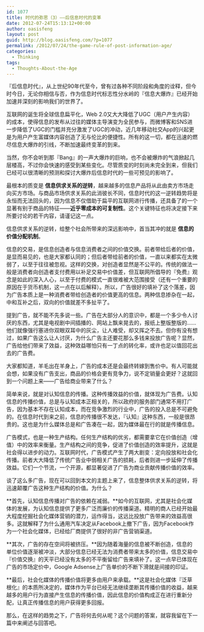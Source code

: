 ```yaml
---
id: 1077
title: 时代的弥思（3）——后信息时代的变革
date: 2012-07-24T15:13:12+00:00
author: oasisfeng
layout: post
guid: http://blog.oasisfeng.com/?p=1077
permalink: /2012/07/24/the-game-rule-of-post-information-age/
categories:
  - Thinking
tags:
  - Thoughts-About-the-Age
---
```

『后信息时代』，从上世纪90年代至今，曾有过各种不同阶段和角度的诠释，但今时今日，无论你相信与否，作为信息时代标志性分水岭的『信息大爆炸』已经开始加速并深刻的影响我们的世界了。

互联网的诞生将全球信息扁平化，Web 2.0又大大降低了UGC（用户产生内容）的成本，使得信息的发布从过往的媒体主导演变为全民参与，而微博客和SNS进一步降低了UGC的门槛并充分激发了UGC的冲动，近几年移动社交App的兴起更是为用户产生富媒体内容创造了无与伦比的便捷性。所有的这一切，都在迅速的燃尽信息大爆炸的引线，不断加速最终变革的到来。

当然，你不会听到那『Bang』的一声大爆炸的巨响，也不会被爆炸的气浪掀起几层楼高，不过你会快速的感受到某些变化。尽管质变的时刻尚未完全到来，但我们已经可以很清晰的预测和探讨大爆炸后信息时代的一些可预见的影响了。

最根本的质变是 **信息供求关系的逆转**，越来越多的信息产品将从此由卖方市场走向买方市场。与商品市场供求关系的此消彼长不同，信息时代的这一逆转趋势将是永恒而无法回头的，因为信息不仅借助于扁平的互联网进行传播，还具备了的一个显著有别于商品的特征——**近乎零成本的可复制性**。这个关键特征也将决定接下来所要讨论的若干内容，请谨记这一点。

信息供求关系的逆转，给整个社会所带来的深远影响中，首当其冲的就是 **信息的价值分配机制**。

<!--more-->信息的交易，是信息创造者与信息消费者之间的价值交换。前者带给后者的价值，是显而易见的，也是大家都认同的；但后者带给前者的价值，一直以来都实在太微弱了，以至于往往被忽视。这样的交换，对创造者显然是不公平的。传统的做法一般是消费者向创造者支付费用以补足交易中价值差，但互联网所倡导的『免费』观念是如此的深入人心，以至于付费的模式一直很难被大范围接受（还有一个重要的原因在于货币机制，这一点在以后解释）。所以，广告很好的填补了这个落差，因为广告本质上是一种消费者带给创造者的价值更高的信息。两种信息掺杂在一起，中和互补之后，双向的价值就差不多扯平了。

提到广告，就不能不先多说一些。广告在大部分人的意识中，都是一个多少令人讨厌的东西，尤其是电视剧中间插播的、网站上飘来晃去的，报纸上整版整版的…… 他们就像强行塞进你双眼双耳中的灰尘，让人难受，却又挥之不去。但你有没有想过，如果广告这么让人讨厌，为什么广告主还要花那么多钱来投放广告呢？显然，广告给他们带来了效益，这种效益哪怕只有一丁点的转化率，或许也足以值回花出去的广告费。

大家都知道，羊毛出在羊身上，广告的成本还是会最终转嫁到售价中。有人可能就会想，如果没有广告支出，商品的价格会更有竞争力，说不定销量会更好？这就回到一个问题上来——广告给商业带来了什么？

简单来说，就是对认知信息的传播。这种传播效益的价值，就体现为广告费。认知信息的传播价值，总是与认知成本正相关的，所以政府的服务部门通常不用打广告，因为基本不存在认知成本，而在竞争激烈的行业中，广告的投入总是不可避免的。在信息时代到来之前，信息的传播很不发达，『认知』这种东西，一般是很昂贵的。这也是为什么媒体总是和广告凑在一起，因为媒体最在行的就是传播信息。

广告模式，也是一种生产结构。任何生产结构的优劣，都需要拿它在价值创造（增值）中的效率来衡量。生产结构之间的竞争，促进了价值创造的效率提升，这就是社会得以进步的动力。互联网时代，广告模式产生了两大剧变：定向投放和社会化传播。前者大大降低了传统广告业中弱相关广告的损耗，后者则进一步延伸了传播效益。它们一个节流，一个开源，都显著促进了广告为商业贡献传播价值的效率。

谈了这么多广告，现在可以回到本文的主题上来了，信息整体供求关系的逆转，将迅速颠覆广告这种生产结构的价值。为什么？

**首先，认知信息传播对广告的依赖在减弱。**如今的互联网，尤其是社会化媒体的发展，为认知信息提供了更多广泛而廉价的传播渠道。精明的商人已经开始最大程度挖掘社会化媒体营销的潜力，运作得当，这远比投放广告带来的效益高很多。这就解释了为什么通用汽车决定从Facebook上撤下广告，因为Facebook作为一个社会化媒体，已经给厂商提供了很好的非广告营销渠道。

**其次，广告的存在空间将被挤压。**因为随着海量的信息被不断创造，信息的单位价值逐渐被冲淡，大部分信息已经无法为消费者带来太多的价值，信息交易中『价值交换』的天平已经没有太多的不平衡留给广告来填补了。这一点早已体现在广告的市场定价中，Google Adsense上广告单价的不断下滑就是间接的印证。

**最后，社会化媒体的传播价值将更多由用户来承载。**这是社会化媒体『泛草根化』的本质所决定的，媒体作为平台已经无法继续垄断其传播价值的收益，越来越多的用户行为直接产生信息的传播价值，因此信息的价值构成正在进行重新分配，让真正传播信息的用户获得更多回报。

那么，在这样的趋势之下，广告将何去何从呢？这个问题的答案，就容我留在下一篇中来阐述与回答吧。